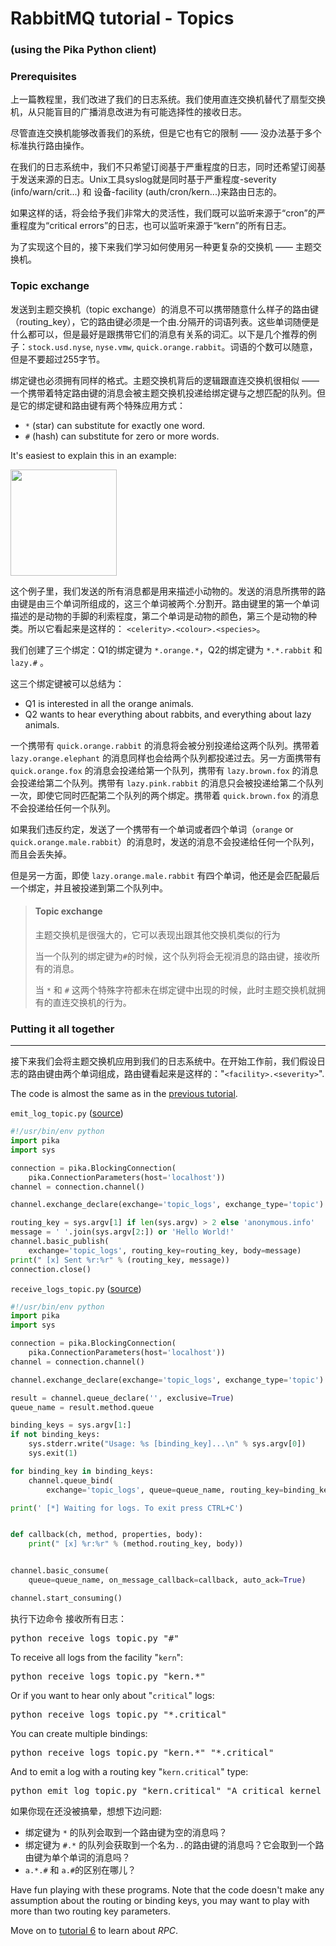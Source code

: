 # RabbitMQ tutorial - Topics

### (using the Pika Python client)

### Prerequisites

上一篇教程里，我们改进了我们的日志系统。我们使用直连交换机替代了扇型交换机，从只能盲目的广播消息改进为有可能选择性的接收日志。

尽管直连交换机能够改善我们的系统，但是它也有它的限制 —— 没办法基于多个标准执行路由操作。

在我们的日志系统中，我们不只希望订阅基于严重程度的日志，同时还希望订阅基于发送来源的日志。Unix工具syslog就是同时基于严重程度-severity (info/warn/crit...) 和 设备-facility (auth/cron/kern...)来路由日志的。

如果这样的话，将会给予我们非常大的灵活性，我们既可以监听来源于“cron”的严重程度为“critical errors”的日志，也可以监听来源于“kern”的所有日志。

为了实现这个目的，接下来我们学习如何使用另一种更复杂的交换机 —— 主题交换机。

### Topic exchange

发送到主题交换机（topic exchange）的消息不可以携带随意什么样子的路由键（routing_key），它的路由键必须是一个由.分隔开的词语列表。这些单词随便是什么都可以，但是最好是跟携带它们的消息有关系的词汇。以下是几个推荐的例子：`stock.usd.nyse`, `nyse.vmw`, `quick.orange.rabbit`。词语的个数可以随意，但是不要超过255字节。

绑定键也必须拥有同样的格式。主题交换机背后的逻辑跟直连交换机很相似 —— 一个携带着特定路由键的消息会被主题交换机投递给绑定键与之想匹配的队列。但是它的绑定键和路由键有两个特殊应用方式：

  * `*` (star) can substitute for exactly one word.
  * `#` (hash) can substitute for zero or more words.

It's easiest to explain this in an example:

  <img src="https://gitarticle.oss-cn-shanghai.aliyuncs.com/mq/images/python-five.png" height="170" />

这个例子里，我们发送的所有消息都是用来描述小动物的。发送的消息所携带的路由键是由三个单词所组成的，这三个单词被两个.分割开。路由键里的第一个单词描述的是动物的手脚的利索程度，第二个单词是动物的颜色，第三个是动物的种类。所以它看起来是这样的： `<celerity>.<colour>.<species>`。

我们创建了三个绑定：Q1的绑定键为 `*.orange.*`，Q2的绑定键为 `*.*.rabbit` 和 `lazy.#` 。

这三个绑定键被可以总结为：

  * Q1 is interested in all the orange animals.
  * Q2 wants to hear everything about rabbits, and everything about lazy animals.

一个携带有 `quick.orange.rabbit` 的消息将会被分别投递给这两个队列。携带着 `lazy.orange.elephant` 的消息同样也会给两个队列都投递过去。另一方面携带有 `quick.orange.fox` 的消息会投递给第一个队列，携带有 `lazy.brown.fox` 的消息会投递给第二个队列。携带有 `lazy.pink.rabbit` 的消息只会被投递给第二个队列一次，即使它同时匹配第二个队列的两个绑定。携带着 `quick.brown.fox` 的消息不会投递给任何一个队列。

如果我们违反约定，发送了一个携带有一个单词或者四个单词（`orange` or `quick.orange.male.rabbit`）的消息时，发送的消息不会投递给任何一个队列，而且会丢失掉。

但是另一方面，即使 `lazy.orange.male.rabbit` 有四个单词，他还是会匹配最后一个绑定，并且被投递到第二个队列中。

> #### Topic exchange
>
> 主题交换机是很强大的，它可以表现出跟其他交换机类似的行为
> 
> 当一个队列的绑定键为`#`的时候，这个队列将会无视消息的路由键，接收所有的消息。
> 
> 当 `*` 和 `#` 这两个特殊字符都未在绑定键中出现的时候，此时主题交换机就拥有的直连交换机的行为。

### Putting it all together
-----------------------

接下来我们会将主题交换机应用到我们的日志系统中。在开始工作前，我们假设日志的路由键由两个单词组成，路由键看起来是这样的："`<facility>.<severity>`".

The code is almost the same as in the
[previous tutorial](tutorial-four-python.html).

`emit_log_topic.py` ([source](https://github.com/rabbitmq/rabbitmq-tutorials/blob/master/python/emit_log_topic.py))

```python
#!/usr/bin/env python
import pika
import sys

connection = pika.BlockingConnection(
    pika.ConnectionParameters(host='localhost'))
channel = connection.channel()

channel.exchange_declare(exchange='topic_logs', exchange_type='topic')

routing_key = sys.argv[1] if len(sys.argv) > 2 else 'anonymous.info'
message = ' '.join(sys.argv[2:]) or 'Hello World!'
channel.basic_publish(
    exchange='topic_logs', routing_key=routing_key, body=message)
print(" [x] Sent %r:%r" % (routing_key, message))
connection.close()
```

`receive_logs_topic.py` ([source](https://github.com/rabbitmq/rabbitmq-tutorials/blob/master/python/receive_logs_topic.py))

```python
#!/usr/bin/env python
import pika
import sys

connection = pika.BlockingConnection(
    pika.ConnectionParameters(host='localhost'))
channel = connection.channel()

channel.exchange_declare(exchange='topic_logs', exchange_type='topic')

result = channel.queue_declare('', exclusive=True)
queue_name = result.method.queue

binding_keys = sys.argv[1:]
if not binding_keys:
    sys.stderr.write("Usage: %s [binding_key]...\n" % sys.argv[0])
    sys.exit(1)

for binding_key in binding_keys:
    channel.queue_bind(
        exchange='topic_logs', queue=queue_name, routing_key=binding_key)

print(' [*] Waiting for logs. To exit press CTRL+C')


def callback(ch, method, properties, body):
    print(" [x] %r:%r" % (method.routing_key, body))


channel.basic_consume(
    queue=queue_name, on_message_callback=callback, auto_ack=True)

channel.start_consuming()
```

执行下边命令 接收所有日志：

<pre class="lang-bash">
python receive_logs_topic.py "#"
</pre>

To receive all logs from the facility "`kern`":

<pre class="lang-bash">
python receive_logs_topic.py "kern.*"
</pre>

Or if you want to hear only about "`critical`" logs:

<pre class="lang-bash">
python receive_logs_topic.py "*.critical"
</pre>

You can create multiple bindings:

<pre class="lang-bash">
python receive_logs_topic.py "kern.*" "*.critical"
</pre>

And to emit a log with a routing key "`kern.critical`" type:

<pre class="lang-bash">
python emit_log_topic.py "kern.critical" "A critical kernel error"
</pre>

如果你现在还没被搞晕，想想下边问题:

- 绑定键为 `*` 的队列会取到一个路由键为空的消息吗？
- 绑定键为 `#.*` 的队列会获取到一个名为`..`的路由键的消息吗？它会取到一个路由键为单个单词的消息吗？
- `a.*.#` 和 `a.#`的区别在哪儿？

Have fun playing with these programs. Note that the code doesn't make
any assumption about the routing or binding keys, you may want to play
with more than two routing key parameters.

Move on to [tutorial 6](tutorial-six-python.html) to learn about *RPC*.
